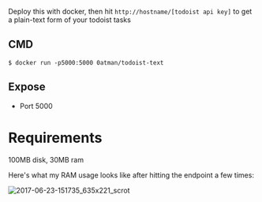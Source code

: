 Deploy this with docker, then hit `http://hostname/[todoist api key]` to get a plain-text form of your todoist tasks

## CMD

```shell
$ docker run -p5000:5000 0atman/todoist-text
```

## Expose
 - Port 5000

# Requirements

100MB disk, 30MB ram

Here's what my RAM usage looks like after hitting the endpoint a few times:

![2017-06-23-151735_635x221_scrot](https://user-images.githubusercontent.com/114097/27486197-b9e2c918-5827-11e7-835c-43f1a1473269.png)
